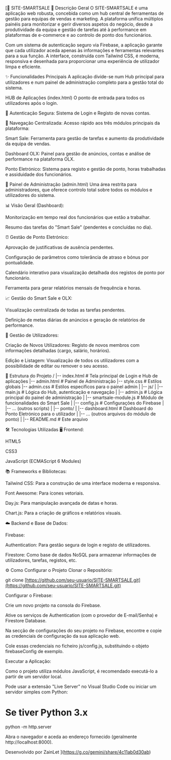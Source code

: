 [🚀 SITE-SMARTSALE
📝 Descrição Geral
O SITE-SMARTSALE é uma aplicação web robusta, concebida como um hub central de ferramentas de gestão para equipas de vendas e marketing. A plataforma unifica múltiplos painéis para monitorizar e gerir diversos aspetos do negócio, desde a produtividade da equipa e gestão de tarefas até à performance em plataformas de e-commerce e ao controlo de ponto dos funcionários.

Com um sistema de autenticação seguro via Firebase, a aplicação garante que cada utilizador aceda apenas às informações e ferramentas relevantes para a sua função. A interface, construída com Tailwind CSS, é moderna, responsiva e desenhada para proporcionar uma experiência de utilizador limpa e eficiente.

✨ Funcionalidades Principais
A aplicação divide-se num Hub principal para utilizadores e num painel de administração completo para a gestão total do sistema.

HUB de Aplicações (index.html)
O ponto de entrada para todos os utilizadores após o login.

🔐 Autenticação Segura: Sistema de Login e Registo de novas contas.

🧭 Navegação Centralizada: Acesso rápido aos três módulos principais da plataforma:

Smart Sale: Ferramenta para gestão de tarefas e aumento da produtividade da equipa de vendas.

Dashboard OLX: Painel para gestão de anúncios, contas e análise de performance na plataforma OLX.

Ponto Eletrónico: Sistema para registo e gestão de ponto, horas trabalhadas e assiduidade dos funcionários.

👑 Painel de Administração (admin.html)
Uma área restrita para administradores, que oferece controlo total sobre todos os módulos e utilizadores do sistema.

📊 Visão Geral (Dashboard):

Monitorização em tempo real dos funcionários que estão a trabalhar.

Resumo das tarefas do "Smart Sale" (pendentes e concluídas no dia).

⏰ Gestão de Ponto Eletrónico:

Aprovação de justificativas de ausência pendentes.

Configuração de parâmetros como tolerância de atraso e bónus por pontualidade.

Calendário interativo para visualização detalhada dos registos de ponto por funcionário.

Ferramenta para gerar relatórios mensais de frequência e horas.

📈 Gestão do Smart Sale e OLX:

Visualização centralizada de todas as tarefas pendentes.

Definição de metas diárias de anúncios e geração de relatórios de performance.

👥 Gestão de Utilizadores:

Criação de Novos Utilizadores: Registo de novos membros com informações detalhadas (cargo, salário, horários).

Edição e Listagem: Visualização de todos os utilizadores com a possibilidade de editar ou remover o seu acesso.

📂 Estrutura do Projeto
/
|-- index.html            # Tela principal de Login e Hub de aplicações
|-- admin.html            # Painel de Administração
|-- style.css             # Estilos globais
|-- admin.css             # Estilos específicos para o painel admin
|
|-- js/
|   |-- main.js               # Lógica do Hub, autenticação e navegação
|   |-- admin.js              # Lógica principal do painel de administração
|   |-- smartsale-module.js   # Módulo de funcionalidades do Smart Sale
|   |-- config.js             # Configurações do Firebase
|   |-- ... (outros scripts)
|
|-- ponto/
|   |-- dashboard.html        # Dashboard do Ponto Eletrónico para o utilizador
|   |-- ... (outros arquivos do módulo de ponto)
|
|-- README.md             # Este arquivo

🛠️ Tecnologias Utilizadas
🖥️ Frontend:

HTML5

CSS3

JavaScript (ECMAScript 6 Modules)

📚 Frameworks e Bibliotecas:

Tailwind CSS: Para a construção de uma interface moderna e responsiva.

Font Awesome: Para ícones vetoriais.

Day.js: Para manipulação avançada de datas e horas.

Chart.js: Para a criação de gráficos e relatórios visuais.

☁️ Backend e Base de Dados:

Firebase:

Authentication: Para gestão segura de login e registo de utilizadores.

Firestore: Como base de dados NoSQL para armazenar informações de utilizadores, tarefas, registos, etc.

⚙️ Como Configurar o Projeto
Clonar o Repositório:

git clone [https://github.com/seu-usuario/SITE-SMARTSALE.git](https://github.com/seu-usuario/SITE-SMARTSALE.git)

Configurar o Firebase:

Crie um novo projeto na consola do Firebase.

Ative os serviços de Authentication (com o provedor de E-mail/Senha) e Firestore Database.

Na secção de configurações do seu projeto no Firebase, encontre e copie as credenciais de configuração da sua aplicação web.

Cole essas credenciais no ficheiro js/config.js, substituindo o objeto firebaseConfig de exemplo.

Executar a Aplicação:

Como o projeto utiliza módulos JavaScript, é recomendado executá-lo a partir de um servidor local.

Pode usar a extensão "Live Server" no Visual Studio Code ou iniciar um servidor simples com Python:

# Se tiver Python 3.x
python -m http.server

Abra o navegador e aceda ao endereço fornecido (geralmente http://localhost:8000).

Desenvolvido por ZainLet
](https://g.co/gemini/share/4c11ab0d30ab)
